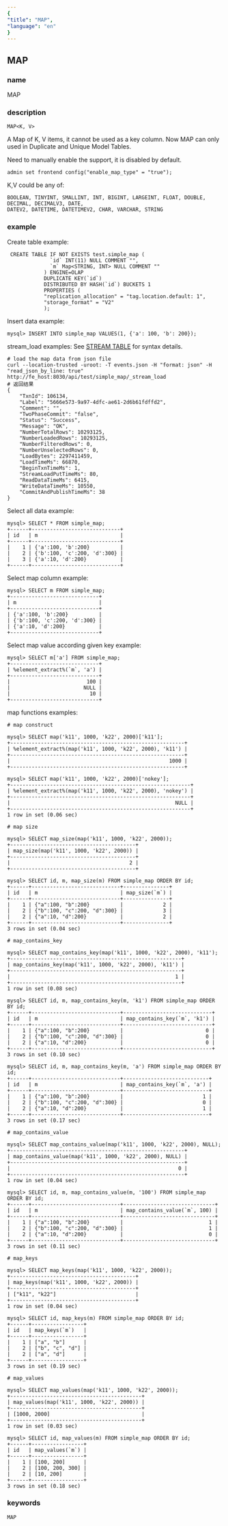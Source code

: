 ```yaml
---
{
"title": "MAP",
"language": "en"
}
---
```


<!-- 
Licensed to the Apache Software Foundation (ASF) under one
or more contributor license agreements.  See the NOTICE file
distributed with this work for additional information
regarding copyright ownership.  The ASF licenses this file
to you under the Apache License, Version 2.0 (the
"License"); you may not use this file except in compliance
with the License.  You may obtain a copy of the License at

  http://www.apache.org/licenses/LICENSE-2.0

Unless required by applicable law or agreed to in writing,
software distributed under the License is distributed on an
"AS IS" BASIS, WITHOUT WARRANTIES OR CONDITIONS OF ANY
KIND, either express or implied.  See the License for the
specific language governing permissions and limitations
under the License.
-->

## MAP

### name

MAP

### description

`MAP<K, V>`

A Map of K, V items, it cannot be used as a key column. Now MAP can only used in Duplicate and Unique Model Tables.

Need to manually enable the support, it is disabled by default.
```
admin set frontend config("enable_map_type" = "true");
```

K,V could be any of:

```
BOOLEAN, TINYINT, SMALLINT, INT, BIGINT, LARGEINT, FLOAT, DOUBLE, DECIMAL, DECIMALV3, DATE,
DATEV2, DATETIME, DATETIMEV2, CHAR, VARCHAR, STRING
```

### example

Create table example:

```
 CREATE TABLE IF NOT EXISTS test.simple_map (
              `id` INT(11) NULL COMMENT "",
              `m` Map<STRING, INT> NULL COMMENT ""
            ) ENGINE=OLAP
            DUPLICATE KEY(`id`)
            DISTRIBUTED BY HASH(`id`) BUCKETS 1
            PROPERTIES (
            "replication_allocation" = "tag.location.default: 1",
            "storage_format" = "V2"
            );
```

Insert data example:

```
mysql> INSERT INTO simple_map VALUES(1, {'a': 100, 'b': 200});
```

stream_load examples:
See [STREAM TABLE](../../../data-operate/import/stream-load-manual.md) for syntax details.

```
# load the map data from json file
curl --location-trusted -uroot: -T events.json -H "format: json" -H "read_json_by_line: true" http://fe_host:8030/api/test/simple_map/_stream_load
# 返回结果
{
    "TxnId": 106134,
    "Label": "5666e573-9a97-4dfc-ae61-2d6b61fdffd2",
    "Comment": "",
    "TwoPhaseCommit": "false",
    "Status": "Success",
    "Message": "OK",
    "NumberTotalRows": 10293125,
    "NumberLoadedRows": 10293125,
    "NumberFilteredRows": 0,
    "NumberUnselectedRows": 0,
    "LoadBytes": 2297411459,
    "LoadTimeMs": 66870,
    "BeginTxnTimeMs": 1,
    "StreamLoadPutTimeMs": 80,
    "ReadDataTimeMs": 6415,
    "WriteDataTimeMs": 10550,
    "CommitAndPublishTimeMs": 38
}
```

Select all data example:

```
mysql> SELECT * FROM simple_map;
+------+-----------------------------+
| id   | m                           |
+------+-----------------------------+
|    1 | {'a':100, 'b':200}          |
|    2 | {'b':100, 'c':200, 'd':300} |
|    3 | {'a':10, 'd':200}           |
+------+-----------------------------+
```

Select map column example:

```
mysql> SELECT m FROM simple_map;
+-----------------------------+
| m                           |
+-----------------------------+
| {'a':100, 'b':200}          |
| {'b':100, 'c':200, 'd':300} |
| {'a':10, 'd':200}           |
+-----------------------------+
```

Select map value according given key example: 

```
mysql> SELECT m['a'] FROM simple_map;
+-----------------------------+
| %element_extract%(`m`, 'a') |
+-----------------------------+
|                         100 |
|                        NULL |
|                          10 |
+-----------------------------+
```

map functions examples: 

```
# map construct

mysql> SELECT map('k11', 1000, 'k22', 2000)['k11'];
+---------------------------------------------------------+
| %element_extract%(map('k11', 1000, 'k22', 2000), 'k11') |
+---------------------------------------------------------+
|                                                    1000 |
+---------------------------------------------------------+

mysql> SELECT map('k11', 1000, 'k22', 2000)['nokey'];
+-----------------------------------------------------------+
| %element_extract%(map('k11', 1000, 'k22', 2000), 'nokey') |
+-----------------------------------------------------------+
|                                                      NULL |
+-----------------------------------------------------------+
1 row in set (0.06 sec)

# map size

mysql> SELECT map_size(map('k11', 1000, 'k22', 2000));
+-----------------------------------------+
| map_size(map('k11', 1000, 'k22', 2000)) |
+-----------------------------------------+
|                                       2 |
+-----------------------------------------+

mysql> SELECT id, m, map_size(m) FROM simple_map ORDER BY id;
+------+-----------------------------+---------------+
| id   | m                           | map_size(`m`) |
+------+-----------------------------+---------------+
|    1 | {"a":100, "b":200}          |             2 |
|    2 | {"b":100, "c":200, "d":300} |             3 |
|    2 | {"a":10, "d":200}           |             2 |
+------+-----------------------------+---------------+
3 rows in set (0.04 sec)

# map_contains_key

mysql> SELECT map_contains_key(map('k11', 1000, 'k22', 2000), 'k11');
+--------------------------------------------------------+
| map_contains_key(map('k11', 1000, 'k22', 2000), 'k11') |
+--------------------------------------------------------+
|                                                      1 |
+--------------------------------------------------------+
1 row in set (0.08 sec)

mysql> SELECT id, m, map_contains_key(m, 'k1') FROM simple_map ORDER BY id;
+------+-----------------------------+-----------------------------+
| id   | m                           | map_contains_key(`m`, 'k1') |
+------+-----------------------------+-----------------------------+
|    1 | {"a":100, "b":200}          |                           0 |
|    2 | {"b":100, "c":200, "d":300} |                           0 |
|    2 | {"a":10, "d":200}           |                           0 |
+------+-----------------------------+-----------------------------+
3 rows in set (0.10 sec)

mysql> SELECT id, m, map_contains_key(m, 'a') FROM simple_map ORDER BY id;
+------+-----------------------------+----------------------------+
| id   | m                           | map_contains_key(`m`, 'a') |
+------+-----------------------------+----------------------------+
|    1 | {"a":100, "b":200}          |                          1 |
|    2 | {"b":100, "c":200, "d":300} |                          0 |
|    2 | {"a":10, "d":200}           |                          1 |
+------+-----------------------------+----------------------------+
3 rows in set (0.17 sec)

# map_contains_value

mysql> SELECT map_contains_value(map('k11', 1000, 'k22', 2000), NULL);
+---------------------------------------------------------+
| map_contains_value(map('k11', 1000, 'k22', 2000), NULL) |
+---------------------------------------------------------+
|                                                       0 |
+---------------------------------------------------------+
1 row in set (0.04 sec)

mysql> SELECT id, m, map_contains_value(m, '100') FROM simple_map ORDER BY id;
+------+-----------------------------+------------------------------+
| id   | m                           | map_contains_value(`m`, 100) |
+------+-----------------------------+------------------------------+
|    1 | {"a":100, "b":200}          |                            1 |
|    2 | {"b":100, "c":200, "d":300} |                            1 |
|    2 | {"a":10, "d":200}           |                            0 |
+------+-----------------------------+------------------------------+
3 rows in set (0.11 sec)

# map_keys

mysql> SELECT map_keys(map('k11', 1000, 'k22', 2000));
+-----------------------------------------+
| map_keys(map('k11', 1000, 'k22', 2000)) |
+-----------------------------------------+
| ["k11", "k22"]                          |
+-----------------------------------------+
1 row in set (0.04 sec)

mysql> SELECT id, map_keys(m) FROM simple_map ORDER BY id;
+------+-----------------+
| id   | map_keys(`m`)   |
+------+-----------------+
|    1 | ["a", "b"]      |
|    2 | ["b", "c", "d"] |
|    2 | ["a", "d"]      |
+------+-----------------+
3 rows in set (0.19 sec)

# map_values

mysql> SELECT map_values(map('k11', 1000, 'k22', 2000));
+-------------------------------------------+
| map_values(map('k11', 1000, 'k22', 2000)) |
+-------------------------------------------+
| [1000, 2000]                              |
+-------------------------------------------+
1 row in set (0.03 sec)

mysql> SELECT id, map_values(m) FROM simple_map ORDER BY id;
+------+-----------------+
| id   | map_values(`m`) |
+------+-----------------+
|    1 | [100, 200]      |
|    2 | [100, 200, 300] |
|    2 | [10, 200]       |
+------+-----------------+
3 rows in set (0.18 sec)

```

### keywords

    MAP
